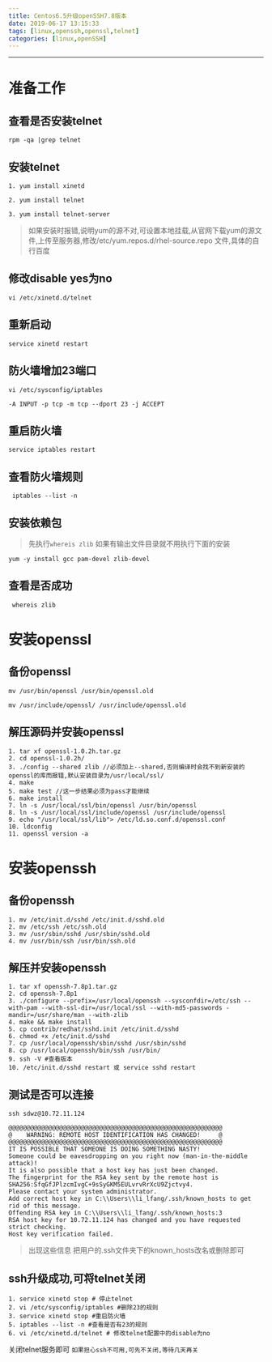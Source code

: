 ```yaml
---
title: Centos6.5升级openSSH7.8版本
date: 2019-06-17 13:15:33
tags: [linux,openssh,openssl,telnet]
categories: [linux,openSSH]
---
```



-----

# 准备工作


## 查看是否安装telnet
```
rpm -qa |grep telnet
```

## 安装telnet
```
1. yum install xinetd

2. yum install telnet

3. yum install telnet-server
```

>如果安装时报错,说明yum的源不对,可设置本地挂载,从官网下载yum的源文件,上传至服务器,修改/etc/yum.repos.d/rhel-source.repo 文件,具体的自行百度

<!-- more -->
## 修改disable yes为no
```
vi /etc/xinetd.d/telnet
```

## 重新启动
```
service xinetd restart
```

## 防火墙增加23端口
```
vi /etc/sysconfig/iptables

-A INPUT -p tcp -m tcp --dport 23 -j ACCEPT
```

## 重启防火墙
```
service iptables restart
```
## 查看防火墙规则
```
 iptables --list -n
```

## 安装依赖包
>先执行`whereis zlib` 如果有输出文件目录就不用执行下面的安装
```
yum -y install gcc pam-devel zlib-devel
```

## 查看是否成功
```
 whereis zlib
```

# 安装openssl

## 备份openssl
```
mv /usr/bin/openssl /usr/bin/openssl.old

mv /usr/include/openssl/ /usr/include/openssl.old
```
## 解压源码并安装openssl
```
1. tar xf openssl-1.0.2h.tar.gz 
2. cd openssl-1.0.2h/
3. ./config --shared zlib //必须加上--shared,否则编译时会找不到新安装的openssl的库而报错,默认安装目录为/usr/local/ssl/
4. make
5. make test //这一步结果必须为pass才能继续
6. make install
7. ln -s /usr/local/ssl/bin/openssl /usr/bin/openssl 
8. ln -s /usr/local/ssl/include/openssl /usr/include/openssl
9. echo "/usr/local/ssl/lib"> /etc/ld.so.conf.d/openssl.conf
10. ldconfig
11. openssl version -a
```

# 安装openssh

## 备份openssh
```
1. mv /etc/init.d/sshd /etc/init.d/sshd.old
2. mv /etc/ssh /etc/ssh.old
3. mv /usr/sbin/sshd /usr/sbin/sshd.old
4. mv /usr/bin/ssh /usr/bin/ssh.old
```

## 解压并安装openssh
```
1. tar xf openssh-7.8p1.tar.gz
2. cd openssh-7.8p1
3. ./configure --prefix=/usr/local/openssh --sysconfdir=/etc/ssh --with-pam --with-ssl-dir=/usr/local/ssl --with-md5-passwords -mandir=/usr/share/man --with-zlib 
4. make && make install
5. cp contrib/redhat/sshd.init /etc/init.d/sshd
6. chmod +x /etc/init.d/sshd
7. cp /usr/local/openssh/sbin/sshd /usr/sbin/sshd
8. cp /usr/local/openssh/bin/ssh /usr/bin/
9. ssh -V #查看版本
10. /etc/init.d/sshd restart 或 service sshd restart
```


## 测试是否可以连接
```
ssh sdwz@10.72.11.124

@@@@@@@@@@@@@@@@@@@@@@@@@@@@@@@@@@@@@@@@@@@@@@@@@@@@@@@@@@@
@    WARNING: REMOTE HOST IDENTIFICATION HAS CHANGED!     @
@@@@@@@@@@@@@@@@@@@@@@@@@@@@@@@@@@@@@@@@@@@@@@@@@@@@@@@@@@@
IT IS POSSIBLE THAT SOMEONE IS DOING SOMETHING NASTY!
Someone could be eavesdropping on you right now (man-in-the-middle attack)!
It is also possible that a host key has just been changed.
The fingerprint for the RSA key sent by the remote host is
SHA256:SfqGfJPlzcmIvgC+9sSyGKM5EULvrvRrXcU9Zjctvy4.
Please contact your system administrator.
Add correct host key in C:\\Users\\li_lfang/.ssh/known_hosts to get rid of this message.
Offending RSA key in C:\\Users\\li_lfang/.ssh/known_hosts:3
RSA host key for 10.72.11.124 has changed and you have requested strict checking.
Host key verification failed.

```
> 出现这些信息 把用户的.ssh文件夹下的known_hosts改名或删除即可

## ssh升级成功,可将telnet关闭
```
1. service xinetd stop # 停止telnet
2. vi /etc/sysconfig/iptables #删除23的规则
3. service xinetd stop #重启防火墙
5. iptables --list -n #查看是否有23的规则
6. vi /etc/xinetd.d/telnet # 修改telnet配置中的disable为no
```
关闭telnet服务即可 `如果担心ssh不可用,可先不关闭,等待几天再关`

